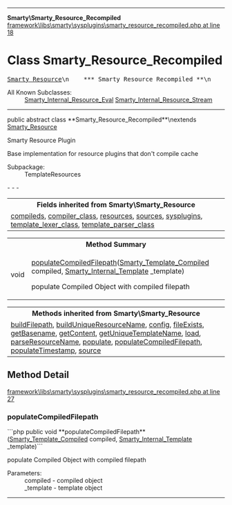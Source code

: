 - - -

**Smarty\Smarty_Resource_Recompiled**
<a href="https://github.com/JeyDotC/Hirudo-docs/blob/master/source/framework/libs/smarty/sysplugins/smarty_resource_recompiled.php.md#line18" class="location">framework\libs\smarty\sysplugins\smarty_resource_recompiled.php at line 18</a>

# Class Smarty_Resource_Recompiled #

<pre class="tree"><a href="https://github.com/JeyDotC/Hirudo-docs/blob/master/smarty/smarty_resource.html">Smarty_Resource</a>\n    *** Smarty_Resource_Recompiled **\n</pre>

<dl>
<dt>All Known Subclasses:</dt>
<dd><a href="https://github.com/JeyDotC/Hirudo-docs/blob/master/smarty/smarty_internal_resource_eval.html">Smarty_Internal_Resource_Eval</a> <a href="https://github.com/JeyDotC/Hirudo-docs/blob/master/smarty/smarty_internal_resource_stream.html">Smarty_Internal_Resource_Stream</a> </dd>
</dl>

- - -

<p class="signature">public abstract  class **Smarty_Resource_Recompiled**\nextends <a href="https://github.com/JeyDotC/Hirudo-docs/blob/master/smarty/smarty_resource.html">Smarty_Resource</a>

</p>

<div class="comment" id="overview_description"><p>Smarty Resource Plugin</p><p>Base implementation for resource plugins that don't compile cache</p></div>

<dl>
<dt>Subpackage:</dt>
<dd>TemplateResources</dd>
</dl>
- - -

<table class="inherit">
<tr><th colspan="2">Fields inherited from Smarty\Smarty_Resource</th></tr>
<tr><td><a href="https://github.com/JeyDotC/Hirudo-docs/blob/master/smarty/smarty_resource.html#compileds">compileds</a>, <a href="https://github.com/JeyDotC/Hirudo-docs/blob/master/smarty/smarty_resource.html#compiler_class">compiler_class</a>, <a href="https://github.com/JeyDotC/Hirudo-docs/blob/master/smarty/smarty_resource.html#resources">resources</a>, <a href="https://github.com/JeyDotC/Hirudo-docs/blob/master/smarty/smarty_resource.html#sources">sources</a>, <a href="https://github.com/JeyDotC/Hirudo-docs/blob/master/smarty/smarty_resource.html#sysplugins">sysplugins</a>, <a href="https://github.com/JeyDotC/Hirudo-docs/blob/master/smarty/smarty_resource.html#template_lexer_class">template_lexer_class</a>, <a href="https://github.com/JeyDotC/Hirudo-docs/blob/master/smarty/smarty_resource.html#template_parser_class">template_parser_class</a></td></tr></table>

<table id="summary_method">
<tr><th colspan="2">Method Summary</th></tr>
<tr>
<td class="type"> void</td>
<td class="description"><p class="name"><a href="#populateCompiledFilepath()">populateCompiledFilepath</a>(<a href="../smarty/smarty_template_compiled.html">Smarty_Template_Compiled</a> compiled, <a href="../smarty/smarty_internal_template.html">Smarty_Internal_Template</a> _template)</p><p class="description">populate Compiled Object with compiled filepath</p></td>
</tr>
</table>

<table class="inherit">
<tr><th colspan="2">Methods inherited from Smarty\Smarty_Resource</th></tr>
<tr><td><a href="https://github.com/JeyDotC/Hirudo-docs/blob/master/smarty/smarty_resource.html#buildFilepath()">buildFilepath</a>, <a href="https://github.com/JeyDotC/Hirudo-docs/blob/master/smarty/smarty_resource.html#buildUniqueResourceName()">buildUniqueResourceName</a>, <a href="https://github.com/JeyDotC/Hirudo-docs/blob/master/smarty/smarty_resource.html#config()">config</a>, <a href="https://github.com/JeyDotC/Hirudo-docs/blob/master/smarty/smarty_resource.html#fileExists()">fileExists</a>, <a href="https://github.com/JeyDotC/Hirudo-docs/blob/master/smarty/smarty_resource.html#getBasename()">getBasename</a>, <a href="https://github.com/JeyDotC/Hirudo-docs/blob/master/smarty/smarty_resource.html#getContent()">getContent</a>, <a href="https://github.com/JeyDotC/Hirudo-docs/blob/master/smarty/smarty_resource.html#getUniqueTemplateName()">getUniqueTemplateName</a>, <a href="https://github.com/JeyDotC/Hirudo-docs/blob/master/smarty/smarty_resource.html#load()">load</a>, <a href="https://github.com/JeyDotC/Hirudo-docs/blob/master/smarty/smarty_resource.html#parseResourceName()">parseResourceName</a>, <a href="https://github.com/JeyDotC/Hirudo-docs/blob/master/smarty/smarty_resource.html#populate()">populate</a>, <a href="https://github.com/JeyDotC/Hirudo-docs/blob/master/smarty/smarty_resource.html#populateCompiledFilepath()">populateCompiledFilepath</a>, <a href="https://github.com/JeyDotC/Hirudo-docs/blob/master/smarty/smarty_resource.html#populateTimestamp()">populateTimestamp</a>, <a href="https://github.com/JeyDotC/Hirudo-docs/blob/master/smarty/smarty_resource.html#source()">source</a></td></tr></table>

<h2 id="detail_method">Method Detail</h2>
<a href="https://github.com/JeyDotC/Hirudo-docs/blob/master/source/framework/libs/smarty/sysplugins/smarty_resource_recompiled.php.md#line27" class="location">framework\libs\smarty\sysplugins\smarty_resource_recompiled.php at line 27</a>

<h3 id="populateCompiledFilepath()">populateCompiledFilepath</h3>
```php
public  void **populateCompiledFilepath**(<a href="../smarty/smarty_template_compiled.html">Smarty_Template_Compiled</a> compiled, <a href="../smarty/smarty_internal_template.html">Smarty_Internal_Template</a> _template)```
<div class="details">
<p>populate Compiled Object with compiled filepath</p><dl>
<dt>Parameters:</dt>
<dd>compiled - compiled object</dd>
<dd>_template - template object</dd>
</dl>
</div>

- - -

